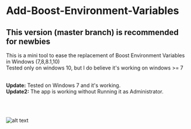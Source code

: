 # Add-Boost-Environment-Variables <br />
## This version (master branch) is recommended for newbies <br />
This is a mini tool to ease the replacement of Boost Environment Variables in Windows (7,8,8.1,10)  <br />
Tested only on windows 10, but I do believe it's working on windows >= 7 <br />
<br />

**Update:** Tested on Windows 7 and it's working. <br />
**Update2:** The app is working without Running it as Administrator. <br />

<br />
<br />

![alt text](https://image.ibb.co/bWLPY8/43.png)
